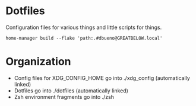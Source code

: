 # Dotfiles
Configuration files for various things and little scripts for things.

``home-manager build --flake 'path:.#dbueno@GREATBELOW.local'``

# Organization

- Config files for XDG_CONFIG_HOME go into ./xdg_config (automatically linked)
- Dotfiles go into ./dotfiles (automatically linked)
- Zsh environment fragments go into ./zsh
